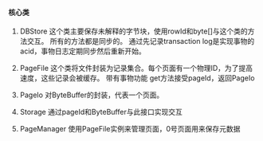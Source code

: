 #### 核心类

1. DBStore
    这个类主要保存未解释的字节块，使用rowId和byte[]与这个类的方法交互。
    所有的方法都是同步的。
    通过先记录transaction log是实现事物的acid，事物日志定期同步然后重新开始。
2. PageFile 
    这个类将文件封装为记录集合。每个页面有一个物理ID，为了提高速度，这些记录会被缓存。
    带有事物功能
    get方法接受pageId，返回PageIo
    
3. PageIo
    对ByteBuffer的封装，代表一个页面。

4. Storage
    通过pageId和ByteBuffer与此接口实现交互
    
5. PageManager
   使用PageFile实例来管理页面，0号页面用来保存元数据
